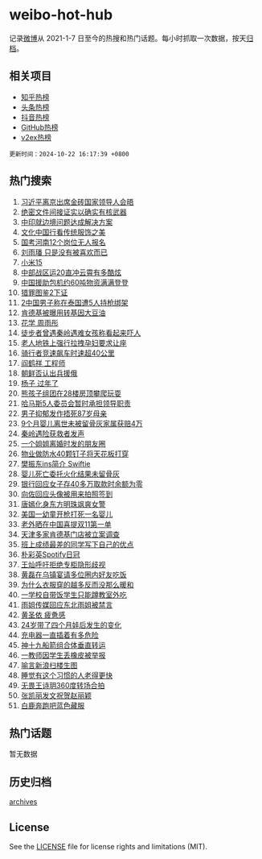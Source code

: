 # weibo-hot-hub

记录[微博](https://www.weibo.com)从 2021-1-7 日至今的热搜和热门话题。每小时抓取一次数据，按天[归档](archives)。

## 相关项目

- [知乎热榜](https://github.com/lonnyzhang423/zhihu-hot-hub)
- [头条热榜](https://github.com/lonnyzhang423/toutiao-hot-hub)
- [抖音热榜](https://github.com/lonnyzhang423/douyin-hot-hub)
- [GitHub热榜](https://github.com/lonnyzhang423/github-hot-hub)
- [v2ex热榜](https://github.com/lonnyzhang423/v2ex-hot-hub)


`更新时间：2024-10-22 16:17:39 +0800`

## 热门搜索

1. [习近平离京出席金砖国家领导人会晤](https://m.weibo.cn/search?containerid=100103type%3D1%26t%3D10%26q%3D%23%E4%B9%A0%E8%BF%91%E5%B9%B3%E7%A6%BB%E4%BA%AC%E5%87%BA%E5%B8%AD%E9%87%91%E7%A0%96%E5%9B%BD%E5%AE%B6%E9%A2%86%E5%AF%BC%E4%BA%BA%E4%BC%9A%E6%99%A4%23&stream_entry_id=51&isnewpage=1&extparam=seat%3D1%26pos%3D0%26cate%3D10103%26q%3D%2523%25E4%25B9%25A0%25E8%25BF%2591%25E5%25B9%25B3%25E7%25A6%25BB%25E4%25BA%25AC%25E5%2587%25BA%25E5%25B8%25AD%25E9%2587%2591%25E7%25A0%2596%25E5%259B%25BD%25E5%25AE%25B6%25E9%25A2%2586%25E5%25AF%25BC%25E4%25BA%25BA%25E4%25BC%259A%25E6%2599%25A4%2523%26dgr%3D0%26filter_type%3Drealtimehot%26stream_entry_id%3D51%26c_type%3D51%26display_time%3D1729585058%26pre_seqid%3D17295850582490267813246)
1. [绝密文件间接证实以确实有核武器](https://m.weibo.cn/search?containerid=100103type%3D1%26t%3D10%26q%3D%23%E7%BB%9D%E5%AF%86%E6%96%87%E4%BB%B6%E9%97%B4%E6%8E%A5%E8%AF%81%E5%AE%9E%E4%BB%A5%E7%A1%AE%E5%AE%9E%E6%9C%89%E6%A0%B8%E6%AD%A6%E5%99%A8%23&stream_entry_id=31&isnewpage=1&extparam=seat%3D1%26realpos%3D1%26q%3D%2523%25E7%25BB%259D%25E5%25AF%2586%25E6%2596%2587%25E4%25BB%25B6%25E9%2597%25B4%25E6%258E%25A5%25E8%25AF%2581%25E5%25AE%259E%25E4%25BB%25A5%25E7%25A1%25AE%25E5%25AE%259E%25E6%259C%2589%25E6%25A0%25B8%25E6%25AD%25A6%25E5%2599%25A8%2523%26dgr%3D0%26filter_type%3Drealtimehot%26c_type%3D31%26pos%3D0%26cate%3D5001%26band_rank%3D1%26flag%3D1%26stream_entry_id%3D31%26lcate%3D5001%26display_time%3D1729585058%26pre_seqid%3D17295850582490267813246)
1. [中印就边境问题达成解决方案](https://m.weibo.cn/search?containerid=100103type%3D1%26t%3D10%26q%3D%23%E4%B8%AD%E5%8D%B0%E5%B0%B1%E8%BE%B9%E5%A2%83%E9%97%AE%E9%A2%98%E8%BE%BE%E6%88%90%E8%A7%A3%E5%86%B3%E6%96%B9%E6%A1%88%23&stream_entry_id=31&isnewpage=1&extparam=seat%3D1%26realpos%3D2%26q%3D%2523%25E4%25B8%25AD%25E5%258D%25B0%25E5%25B0%25B1%25E8%25BE%25B9%25E5%25A2%2583%25E9%2597%25AE%25E9%25A2%2598%25E8%25BE%25BE%25E6%2588%2590%25E8%25A7%25A3%25E5%2586%25B3%25E6%2596%25B9%25E6%25A1%2588%2523%26dgr%3D0%26filter_type%3Drealtimehot%26c_type%3D31%26pos%3D1%26cate%3D5001%26band_rank%3D2%26flag%3D1%26stream_entry_id%3D31%26lcate%3D5001%26display_time%3D1729585058%26pre_seqid%3D17295850582490267813246)
1. [文化中国行看传统服饰之美](https://m.weibo.cn/search?containerid=100103type%3D1%26t%3D10%26q%3D%23%E6%96%87%E5%8C%96%E4%B8%AD%E5%9B%BD%E8%A1%8C%E7%9C%8B%E4%BC%A0%E7%BB%9F%E6%9C%8D%E9%A5%B0%E4%B9%8B%E7%BE%8E%23&stream_entry_id=31&isnewpage=1&extparam=seat%3D1%26realpos%3D3%26q%3D%2523%25E6%2596%2587%25E5%258C%2596%25E4%25B8%25AD%25E5%259B%25BD%25E8%25A1%258C%25E7%259C%258B%25E4%25BC%25A0%25E7%25BB%259F%25E6%259C%258D%25E9%25A5%25B0%25E4%25B9%258B%25E7%25BE%258E%2523%26dgr%3D0%26filter_type%3Drealtimehot%26c_type%3D31%26pos%3D2%26cate%3D5001%26band_rank%3D3%26flag%3D0%26stream_entry_id%3D31%26lcate%3D5001%26display_time%3D1729585058%26pre_seqid%3D17295850582490267813246)
1. [国考河南12个岗位无人报名](https://m.weibo.cn/search?containerid=100103type%3D1%26t%3D10%26q%3D%23%E5%9B%BD%E8%80%83%E6%B2%B3%E5%8D%9712%E4%B8%AA%E5%B2%97%E4%BD%8D%E6%97%A0%E4%BA%BA%E6%8A%A5%E5%90%8D%23&stream_entry_id=31&isnewpage=1&extparam=seat%3D1%26realpos%3D4%26q%3D%2523%25E5%259B%25BD%25E8%2580%2583%25E6%25B2%25B3%25E5%258D%259712%25E4%25B8%25AA%25E5%25B2%2597%25E4%25BD%258D%25E6%2597%25A0%25E4%25BA%25BA%25E6%258A%25A5%25E5%2590%258D%2523%26dgr%3D0%26filter_type%3Drealtimehot%26c_type%3D31%26pos%3D3%26cate%3D5001%26band_rank%3D4%26flag%3D0%26stream_entry_id%3D31%26lcate%3D5001%26display_time%3D1729585058%26pre_seqid%3D17295850582490267813246)
1. [刘雨璠 只是没有被喜欢而已](https://m.weibo.cn/search?containerid=100103type%3D1%26t%3D10%26q%3D%E5%88%98%E9%9B%A8%E7%92%A0+%E5%8F%AA%E6%98%AF%E6%B2%A1%E6%9C%89%E8%A2%AB%E5%96%9C%E6%AC%A2%E8%80%8C%E5%B7%B2&stream_entry_id=31&isnewpage=1&extparam=seat%3D1%26realpos%3D5%26q%3D%25E5%2588%2598%25E9%259B%25A8%25E7%2592%25A0%2520%25E5%258F%25AA%25E6%2598%25AF%25E6%25B2%25A1%25E6%259C%2589%25E8%25A2%25AB%25E5%2596%259C%25E6%25AC%25A2%25E8%2580%258C%25E5%25B7%25B2%26dgr%3D0%26filter_type%3Drealtimehot%26c_type%3D31%26pos%3D4%26cate%3D5001%26band_rank%3D5%26flag%3D1%26stream_entry_id%3D31%26lcate%3D5001%26display_time%3D1729585058%26pre_seqid%3D17295850582490267813246)
1. [小米15](https://m.weibo.cn/search?containerid=100103type%3D1%26t%3D10%26q%3D%E5%B0%8F%E7%B1%B315&stream_entry_id=31&isnewpage=1&extparam=seat%3D1%26realpos%3D6%26q%3D%25E5%25B0%258F%25E7%25B1%25B315%26dgr%3D0%26filter_type%3Drealtimehot%26c_type%3D31%26pos%3D5%26cate%3D5001%26band_rank%3D6%26flag%3D0%26stream_entry_id%3D31%26lcate%3D5001%26display_time%3D1729585058%26pre_seqid%3D17295850582490267813246)
1. [中部战区运20直冲云霄有多酷炫](https://m.weibo.cn/search?containerid=100103type%3D1%26t%3D10%26q%3D%23%E4%B8%AD%E9%83%A8%E6%88%98%E5%8C%BA%E8%BF%9020%E7%9B%B4%E5%86%B2%E4%BA%91%E9%9C%84%E6%9C%89%E5%A4%9A%E9%85%B7%E7%82%AB%23&stream_entry_id=31&isnewpage=1&extparam=seat%3D1%26realpos%3D7%26q%3D%2523%25E4%25B8%25AD%25E9%2583%25A8%25E6%2588%2598%25E5%258C%25BA%25E8%25BF%259020%25E7%259B%25B4%25E5%2586%25B2%25E4%25BA%2591%25E9%259C%2584%25E6%259C%2589%25E5%25A4%259A%25E9%2585%25B7%25E7%2582%25AB%2523%26dgr%3D0%26filter_type%3Drealtimehot%26c_type%3D31%26pos%3D6%26cate%3D5001%26band_rank%3D7%26flag%3D1%26stream_entry_id%3D31%26lcate%3D5001%26display_time%3D1729585058%26pre_seqid%3D17295850582490267813246)
1. [中国援助包机约60吨物资满满登登](https://m.weibo.cn/search?containerid=100103type%3D1%26t%3D10%26q%3D%23%E4%B8%AD%E5%9B%BD%E6%8F%B4%E5%8A%A9%E5%8C%85%E6%9C%BA%E7%BA%A660%E5%90%A8%E7%89%A9%E8%B5%84%E6%BB%A1%E6%BB%A1%E7%99%BB%E7%99%BB%23&stream_entry_id=31&isnewpage=1&extparam=seat%3D1%26realpos%3D8%26q%3D%2523%25E4%25B8%25AD%25E5%259B%25BD%25E6%258F%25B4%25E5%258A%25A9%25E5%258C%2585%25E6%259C%25BA%25E7%25BA%25A660%25E5%2590%25A8%25E7%2589%25A9%25E8%25B5%2584%25E6%25BB%25A1%25E6%25BB%25A1%25E7%2599%25BB%25E7%2599%25BB%2523%26dgr%3D0%26filter_type%3Drealtimehot%26c_type%3D31%26pos%3D7%26cate%3D5001%26band_rank%3D8%26flag%3D0%26stream_entry_id%3D31%26lcate%3D5001%26display_time%3D1729585058%26pre_seqid%3D17295850582490267813246)
1. [猎罪图鉴2下证](https://m.weibo.cn/search?containerid=100103type%3D1%26t%3D10%26q%3D%23%E7%8C%8E%E7%BD%AA%E5%9B%BE%E9%89%B42%E4%B8%8B%E8%AF%81%23&stream_entry_id=31&isnewpage=1&extparam=seat%3D1%26realpos%3D9%26q%3D%2523%25E7%258C%258E%25E7%25BD%25AA%25E5%259B%25BE%25E9%2589%25B42%25E4%25B8%258B%25E8%25AF%2581%2523%26dgr%3D0%26filter_type%3Drealtimehot%26c_type%3D31%26pos%3D8%26cate%3D5001%26band_rank%3D9%26flag%3D0%26stream_entry_id%3D31%26lcate%3D5001%26display_time%3D1729585058%26pre_seqid%3D17295850582490267813246)
1. [2中国男子称在泰国遭5人持枪绑架](https://m.weibo.cn/search?containerid=100103type%3D1%26t%3D10%26q%3D%232%E4%B8%AD%E5%9B%BD%E7%94%B7%E5%AD%90%E7%A7%B0%E5%9C%A8%E6%B3%B0%E5%9B%BD%E9%81%AD5%E4%BA%BA%E6%8C%81%E6%9E%AA%E7%BB%91%E6%9E%B6%23&stream_entry_id=31&isnewpage=1&extparam=seat%3D1%26realpos%3D10%26q%3D%25232%25E4%25B8%25AD%25E5%259B%25BD%25E7%2594%25B7%25E5%25AD%2590%25E7%25A7%25B0%25E5%259C%25A8%25E6%25B3%25B0%25E5%259B%25BD%25E9%2581%25AD5%25E4%25BA%25BA%25E6%258C%2581%25E6%259E%25AA%25E7%25BB%2591%25E6%259E%25B6%2523%26dgr%3D0%26filter_type%3Drealtimehot%26c_type%3D31%26pos%3D9%26cate%3D5001%26band_rank%3D10%26flag%3D1%26stream_entry_id%3D31%26lcate%3D5001%26display_time%3D1729585058%26pre_seqid%3D17295850582490267813246)
1. [肯德基被曝用转基因大豆油](https://m.weibo.cn/search?containerid=100103type%3D1%26t%3D10%26q%3D%23%E8%82%AF%E5%BE%B7%E5%9F%BA%E8%A2%AB%E6%9B%9D%E7%94%A8%E8%BD%AC%E5%9F%BA%E5%9B%A0%E5%A4%A7%E8%B1%86%E6%B2%B9%23&stream_entry_id=31&isnewpage=1&extparam=seat%3D1%26realpos%3D11%26q%3D%2523%25E8%2582%25AF%25E5%25BE%25B7%25E5%259F%25BA%25E8%25A2%25AB%25E6%259B%259D%25E7%2594%25A8%25E8%25BD%25AC%25E5%259F%25BA%25E5%259B%25A0%25E5%25A4%25A7%25E8%25B1%2586%25E6%25B2%25B9%2523%26dgr%3D0%26filter_type%3Drealtimehot%26c_type%3D31%26pos%3D10%26cate%3D5001%26band_rank%3D11%26flag%3D2%26stream_entry_id%3D31%26lcate%3D5001%26display_time%3D1729585058%26pre_seqid%3D17295850582490267813246)
1. [花学 周雨彤](https://m.weibo.cn/search?containerid=100103type%3D1%26t%3D10%26q%3D%E8%8A%B1%E5%AD%A6+%E5%91%A8%E9%9B%A8%E5%BD%A4&stream_entry_id=31&isnewpage=1&extparam=seat%3D1%26realpos%3D12%26q%3D%25E8%258A%25B1%25E5%25AD%25A6%2520%25E5%2591%25A8%25E9%259B%25A8%25E5%25BD%25A4%26dgr%3D0%26filter_type%3Drealtimehot%26c_type%3D31%26pos%3D11%26cate%3D5001%26band_rank%3D12%26flag%3D2%26stream_entry_id%3D31%26lcate%3D5001%26display_time%3D1729585058%26pre_seqid%3D17295850582490267813246)
1. [徒步者曾遇秦岭遇难女孩称看起来吓人](https://m.weibo.cn/search?containerid=100103type%3D1%26t%3D10%26q%3D%23%E5%BE%92%E6%AD%A5%E8%80%85%E6%9B%BE%E9%81%87%E7%A7%A6%E5%B2%AD%E9%81%87%E9%9A%BE%E5%A5%B3%E5%AD%A9%E7%A7%B0%E7%9C%8B%E8%B5%B7%E6%9D%A5%E5%90%93%E4%BA%BA%23&stream_entry_id=31&isnewpage=1&extparam=seat%3D1%26realpos%3D13%26q%3D%2523%25E5%25BE%2592%25E6%25AD%25A5%25E8%2580%2585%25E6%259B%25BE%25E9%2581%2587%25E7%25A7%25A6%25E5%25B2%25AD%25E9%2581%2587%25E9%259A%25BE%25E5%25A5%25B3%25E5%25AD%25A9%25E7%25A7%25B0%25E7%259C%258B%25E8%25B5%25B7%25E6%259D%25A5%25E5%2590%2593%25E4%25BA%25BA%2523%26dgr%3D0%26filter_type%3Drealtimehot%26c_type%3D31%26pos%3D12%26cate%3D5001%26band_rank%3D13%26flag%3D1%26stream_entry_id%3D31%26lcate%3D5001%26display_time%3D1729585058%26pre_seqid%3D17295850582490267813246)
1. [老人地铁上强行拉拽孕妇要求让座](https://m.weibo.cn/search?containerid=100103type%3D1%26t%3D10%26q%3D%23%E8%80%81%E4%BA%BA%E5%9C%B0%E9%93%81%E4%B8%8A%E5%BC%BA%E8%A1%8C%E6%8B%89%E6%8B%BD%E5%AD%95%E5%A6%87%E8%A6%81%E6%B1%82%E8%AE%A9%E5%BA%A7%23&stream_entry_id=31&isnewpage=1&extparam=seat%3D1%26realpos%3D14%26q%3D%2523%25E8%2580%2581%25E4%25BA%25BA%25E5%259C%25B0%25E9%2593%2581%25E4%25B8%258A%25E5%25BC%25BA%25E8%25A1%258C%25E6%258B%2589%25E6%258B%25BD%25E5%25AD%2595%25E5%25A6%2587%25E8%25A6%2581%25E6%25B1%2582%25E8%25AE%25A9%25E5%25BA%25A7%2523%26dgr%3D0%26filter_type%3Drealtimehot%26c_type%3D31%26pos%3D13%26cate%3D5001%26band_rank%3D14%26flag%3D1%26stream_entry_id%3D31%26lcate%3D5001%26display_time%3D1729585058%26pre_seqid%3D17295850582490267813246)
1. [骑行者竞速飙车时速超40公里](https://m.weibo.cn/search?containerid=100103type%3D1%26t%3D10%26q%3D%23%E9%AA%91%E8%A1%8C%E8%80%85%E7%AB%9E%E9%80%9F%E9%A3%99%E8%BD%A6%E6%97%B6%E9%80%9F%E8%B6%8540%E5%85%AC%E9%87%8C%23&stream_entry_id=31&isnewpage=1&extparam=seat%3D1%26realpos%3D15%26q%3D%2523%25E9%25AA%2591%25E8%25A1%258C%25E8%2580%2585%25E7%25AB%259E%25E9%2580%259F%25E9%25A3%2599%25E8%25BD%25A6%25E6%2597%25B6%25E9%2580%259F%25E8%25B6%258540%25E5%2585%25AC%25E9%2587%258C%2523%26dgr%3D0%26filter_type%3Drealtimehot%26c_type%3D31%26pos%3D14%26cate%3D5001%26band_rank%3D15%26flag%3D1%26stream_entry_id%3D31%26lcate%3D5001%26display_time%3D1729585058%26pre_seqid%3D17295850582490267813246)
1. [阎鹤祥 工程师](https://m.weibo.cn/search?containerid=100103type%3D1%26t%3D10%26q%3D%E9%98%8E%E9%B9%A4%E7%A5%A5+%E5%B7%A5%E7%A8%8B%E5%B8%88&stream_entry_id=31&isnewpage=1&extparam=seat%3D1%26realpos%3D16%26q%3D%25E9%2598%258E%25E9%25B9%25A4%25E7%25A5%25A5%2520%25E5%25B7%25A5%25E7%25A8%258B%25E5%25B8%2588%26dgr%3D0%26filter_type%3Drealtimehot%26c_type%3D31%26pos%3D15%26cate%3D5001%26band_rank%3D16%26flag%3D1%26stream_entry_id%3D31%26lcate%3D5001%26display_time%3D1729585058%26pre_seqid%3D17295850582490267813246)
1. [朝鲜否认出兵援俄](https://m.weibo.cn/search?containerid=100103type%3D1%26t%3D10%26q%3D%23%E6%9C%9D%E9%B2%9C%E5%90%A6%E8%AE%A4%E5%87%BA%E5%85%B5%E6%8F%B4%E4%BF%84%23&stream_entry_id=31&isnewpage=1&extparam=seat%3D1%26realpos%3D17%26q%3D%2523%25E6%259C%259D%25E9%25B2%259C%25E5%2590%25A6%25E8%25AE%25A4%25E5%2587%25BA%25E5%2585%25B5%25E6%258F%25B4%25E4%25BF%2584%2523%26dgr%3D0%26filter_type%3Drealtimehot%26c_type%3D31%26pos%3D16%26cate%3D5001%26band_rank%3D17%26flag%3D1%26stream_entry_id%3D31%26lcate%3D5001%26display_time%3D1729585058%26pre_seqid%3D17295850582490267813246)
1. [杨子 过年了](https://m.weibo.cn/search?containerid=100103type%3D1%26t%3D10%26q%3D%E6%9D%A8%E5%AD%90+%E8%BF%87%E5%B9%B4%E4%BA%86&stream_entry_id=31&isnewpage=1&extparam=seat%3D1%26realpos%3D18%26q%3D%25E6%259D%25A8%25E5%25AD%2590%2520%25E8%25BF%2587%25E5%25B9%25B4%25E4%25BA%2586%26dgr%3D0%26filter_type%3Drealtimehot%26c_type%3D31%26pos%3D17%26cate%3D5001%26band_rank%3D18%26flag%3D1%26stream_entry_id%3D31%26lcate%3D5001%26display_time%3D1729585058%26pre_seqid%3D17295850582490267813246)
1. [熊孩子组团在28楼房顶攀爬玩耍](https://m.weibo.cn/search?containerid=100103type%3D1%26t%3D10%26q%3D%23%E7%86%8A%E5%AD%A9%E5%AD%90%E7%BB%84%E5%9B%A2%E5%9C%A828%E6%A5%BC%E6%88%BF%E9%A1%B6%E6%94%80%E7%88%AC%E7%8E%A9%E8%80%8D%23&stream_entry_id=31&isnewpage=1&extparam=seat%3D1%26realpos%3D19%26q%3D%2523%25E7%2586%258A%25E5%25AD%25A9%25E5%25AD%2590%25E7%25BB%2584%25E5%259B%25A2%25E5%259C%25A828%25E6%25A5%25BC%25E6%2588%25BF%25E9%25A1%25B6%25E6%2594%2580%25E7%2588%25AC%25E7%258E%25A9%25E8%2580%258D%2523%26dgr%3D0%26filter_type%3Drealtimehot%26c_type%3D31%26pos%3D18%26cate%3D5001%26band_rank%3D19%26flag%3D1%26stream_entry_id%3D31%26lcate%3D5001%26display_time%3D1729585058%26pre_seqid%3D17295850582490267813246)
1. [哈马斯5人委员会暂时承担领导职责](https://m.weibo.cn/search?containerid=100103type%3D1%26t%3D10%26q%3D%23%E5%93%88%E9%A9%AC%E6%96%AF5%E4%BA%BA%E5%A7%94%E5%91%98%E4%BC%9A%E6%9A%82%E6%97%B6%E6%89%BF%E6%8B%85%E9%A2%86%E5%AF%BC%E8%81%8C%E8%B4%A3%23&stream_entry_id=31&isnewpage=1&extparam=seat%3D1%26realpos%3D20%26q%3D%2523%25E5%2593%2588%25E9%25A9%25AC%25E6%2596%25AF5%25E4%25BA%25BA%25E5%25A7%2594%25E5%2591%2598%25E4%25BC%259A%25E6%259A%2582%25E6%2597%25B6%25E6%2589%25BF%25E6%258B%2585%25E9%25A2%2586%25E5%25AF%25BC%25E8%2581%258C%25E8%25B4%25A3%2523%26dgr%3D0%26filter_type%3Drealtimehot%26c_type%3D31%26pos%3D19%26cate%3D5001%26band_rank%3D20%26flag%3D1%26stream_entry_id%3D31%26lcate%3D5001%26display_time%3D1729585058%26pre_seqid%3D17295850582490267813246)
1. [男子抑郁发作捂死87岁母亲](https://m.weibo.cn/search?containerid=100103type%3D1%26t%3D10%26q%3D%23%E7%94%B7%E5%AD%90%E6%8A%91%E9%83%81%E5%8F%91%E4%BD%9C%E6%8D%82%E6%AD%BB87%E5%B2%81%E6%AF%8D%E4%BA%B2%23&stream_entry_id=31&isnewpage=1&extparam=seat%3D1%26realpos%3D21%26q%3D%2523%25E7%2594%25B7%25E5%25AD%2590%25E6%258A%2591%25E9%2583%2581%25E5%258F%2591%25E4%25BD%259C%25E6%258D%2582%25E6%25AD%25BB87%25E5%25B2%2581%25E6%25AF%258D%25E4%25BA%25B2%2523%26dgr%3D0%26filter_type%3Drealtimehot%26c_type%3D31%26pos%3D20%26cate%3D5001%26band_rank%3D21%26flag%3D2%26stream_entry_id%3D31%26lcate%3D5001%26display_time%3D1729585058%26pre_seqid%3D17295850582490267813246)
1. [9个月婴儿离世未被留骨灰家属获赔4万](https://m.weibo.cn/search?containerid=100103type%3D1%26t%3D10%26q%3D%239%E4%B8%AA%E6%9C%88%E5%A9%B4%E5%84%BF%E7%A6%BB%E4%B8%96%E6%9C%AA%E8%A2%AB%E7%95%99%E9%AA%A8%E7%81%B0%E5%AE%B6%E5%B1%9E%E8%8E%B7%E8%B5%944%E4%B8%87%23&stream_entry_id=31&isnewpage=1&extparam=seat%3D1%26realpos%3D22%26q%3D%25239%25E4%25B8%25AA%25E6%259C%2588%25E5%25A9%25B4%25E5%2584%25BF%25E7%25A6%25BB%25E4%25B8%2596%25E6%259C%25AA%25E8%25A2%25AB%25E7%2595%2599%25E9%25AA%25A8%25E7%2581%25B0%25E5%25AE%25B6%25E5%25B1%259E%25E8%258E%25B7%25E8%25B5%25944%25E4%25B8%2587%2523%26dgr%3D0%26filter_type%3Drealtimehot%26c_type%3D31%26pos%3D21%26cate%3D5001%26band_rank%3D22%26flag%3D0%26stream_entry_id%3D31%26lcate%3D5001%26display_time%3D1729585058%26pre_seqid%3D17295850582490267813246)
1. [秦岭遇险获救者发声](https://m.weibo.cn/search?containerid=100103type%3D1%26t%3D10%26q%3D%23%E7%A7%A6%E5%B2%AD%E9%81%87%E9%99%A9%E8%8E%B7%E6%95%91%E8%80%85%E5%8F%91%E5%A3%B0%23&stream_entry_id=31&isnewpage=1&extparam=seat%3D1%26realpos%3D23%26q%3D%2523%25E7%25A7%25A6%25E5%25B2%25AD%25E9%2581%2587%25E9%2599%25A9%25E8%258E%25B7%25E6%2595%2591%25E8%2580%2585%25E5%258F%2591%25E5%25A3%25B0%2523%26dgr%3D0%26filter_type%3Drealtimehot%26c_type%3D31%26pos%3D22%26cate%3D5001%26band_rank%3D23%26flag%3D1%26stream_entry_id%3D31%26lcate%3D5001%26display_time%3D1729585058%26pre_seqid%3D17295850582490267813246)
1. [一个姐姐离婚时发的朋友圈](https://m.weibo.cn/search?containerid=100103type%3D1%26t%3D10%26q%3D%E4%B8%80%E4%B8%AA%E5%A7%90%E5%A7%90%E7%A6%BB%E5%A9%9A%E6%97%B6%E5%8F%91%E7%9A%84%E6%9C%8B%E5%8F%8B%E5%9C%88&stream_entry_id=31&isnewpage=1&extparam=seat%3D1%26realpos%3D24%26q%3D%25E4%25B8%2580%25E4%25B8%25AA%25E5%25A7%2590%25E5%25A7%2590%25E7%25A6%25BB%25E5%25A9%259A%25E6%2597%25B6%25E5%258F%2591%25E7%259A%2584%25E6%259C%258B%25E5%258F%258B%25E5%259C%2588%26dgr%3D0%26filter_type%3Drealtimehot%26c_type%3D31%26pos%3D23%26cate%3D5001%26band_rank%3D24%26flag%3D1%26stream_entry_id%3D31%26lcate%3D5001%26display_time%3D1729585058%26pre_seqid%3D17295850582490267813246)
1. [物业做防水40颗钉子将天花板打穿](https://m.weibo.cn/search?containerid=100103type%3D1%26t%3D10%26q%3D%23%E7%89%A9%E4%B8%9A%E5%81%9A%E9%98%B2%E6%B0%B440%E9%A2%97%E9%92%89%E5%AD%90%E5%B0%86%E5%A4%A9%E8%8A%B1%E6%9D%BF%E6%89%93%E7%A9%BF%23&stream_entry_id=31&isnewpage=1&extparam=seat%3D1%26realpos%3D25%26q%3D%2523%25E7%2589%25A9%25E4%25B8%259A%25E5%2581%259A%25E9%2598%25B2%25E6%25B0%25B440%25E9%25A2%2597%25E9%2592%2589%25E5%25AD%2590%25E5%25B0%2586%25E5%25A4%25A9%25E8%258A%25B1%25E6%259D%25BF%25E6%2589%2593%25E7%25A9%25BF%2523%26dgr%3D0%26filter_type%3Drealtimehot%26c_type%3D31%26pos%3D24%26cate%3D5001%26band_rank%3D25%26flag%3D0%26stream_entry_id%3D31%26lcate%3D5001%26display_time%3D1729585058%26pre_seqid%3D17295850582490267813246)
1. [樊振东ins简介 Swiftie](https://m.weibo.cn/search?containerid=100103type%3D1%26t%3D10%26q%3D%E6%A8%8A%E6%8C%AF%E4%B8%9Cins%E7%AE%80%E4%BB%8B+Swiftie&stream_entry_id=31&isnewpage=1&extparam=seat%3D1%26realpos%3D26%26q%3D%25E6%25A8%258A%25E6%258C%25AF%25E4%25B8%259Cins%25E7%25AE%2580%25E4%25BB%258B%2520Swiftie%26dgr%3D0%26filter_type%3Drealtimehot%26c_type%3D31%26pos%3D25%26cate%3D5001%26band_rank%3D26%26flag%3D0%26stream_entry_id%3D31%26lcate%3D5001%26display_time%3D1729585058%26pre_seqid%3D17295850582490267813246)
1. [婴儿死亡委托火化结果未留骨灰](https://m.weibo.cn/search?containerid=100103type%3D1%26t%3D10%26q%3D%23%E5%A9%B4%E5%84%BF%E6%AD%BB%E4%BA%A1%E5%A7%94%E6%89%98%E7%81%AB%E5%8C%96%E7%BB%93%E6%9E%9C%E6%9C%AA%E7%95%99%E9%AA%A8%E7%81%B0%23&stream_entry_id=31&isnewpage=1&extparam=seat%3D1%26realpos%3D27%26q%3D%2523%25E5%25A9%25B4%25E5%2584%25BF%25E6%25AD%25BB%25E4%25BA%25A1%25E5%25A7%2594%25E6%2589%2598%25E7%2581%25AB%25E5%258C%2596%25E7%25BB%2593%25E6%259E%259C%25E6%259C%25AA%25E7%2595%2599%25E9%25AA%25A8%25E7%2581%25B0%2523%26dgr%3D0%26filter_type%3Drealtimehot%26c_type%3D31%26pos%3D26%26cate%3D5001%26band_rank%3D27%26flag%3D0%26stream_entry_id%3D31%26lcate%3D5001%26display_time%3D1729585058%26pre_seqid%3D17295850582490267813246)
1. [银行回应女子存40多万取款时余额为零](https://m.weibo.cn/search?containerid=100103type%3D1%26t%3D10%26q%3D%23%E9%93%B6%E8%A1%8C%E5%9B%9E%E5%BA%94%E5%A5%B3%E5%AD%90%E5%AD%9840%E5%A4%9A%E4%B8%87%E5%8F%96%E6%AC%BE%E6%97%B6%E4%BD%99%E9%A2%9D%E4%B8%BA%E9%9B%B6%23&stream_entry_id=31&isnewpage=1&extparam=seat%3D1%26realpos%3D28%26q%3D%2523%25E9%2593%25B6%25E8%25A1%258C%25E5%259B%259E%25E5%25BA%2594%25E5%25A5%25B3%25E5%25AD%2590%25E5%25AD%259840%25E5%25A4%259A%25E4%25B8%2587%25E5%258F%2596%25E6%25AC%25BE%25E6%2597%25B6%25E4%25BD%2599%25E9%25A2%259D%25E4%25B8%25BA%25E9%259B%25B6%2523%26dgr%3D0%26filter_type%3Drealtimehot%26c_type%3D31%26pos%3D27%26cate%3D5001%26band_rank%3D28%26flag%3D1%26stream_entry_id%3D31%26lcate%3D5001%26display_time%3D1729585058%26pre_seqid%3D17295850582490267813246)
1. [向佐回应头像被用来拍照签到](https://m.weibo.cn/search?containerid=100103type%3D1%26t%3D10%26q%3D%23%E5%90%91%E4%BD%90%E5%9B%9E%E5%BA%94%E5%A4%B4%E5%83%8F%E8%A2%AB%E7%94%A8%E6%9D%A5%E6%8B%8D%E7%85%A7%E7%AD%BE%E5%88%B0%23&stream_entry_id=31&isnewpage=1&extparam=seat%3D1%26realpos%3D29%26q%3D%2523%25E5%2590%2591%25E4%25BD%2590%25E5%259B%259E%25E5%25BA%2594%25E5%25A4%25B4%25E5%2583%258F%25E8%25A2%25AB%25E7%2594%25A8%25E6%259D%25A5%25E6%258B%258D%25E7%2585%25A7%25E7%25AD%25BE%25E5%2588%25B0%2523%26dgr%3D0%26filter_type%3Drealtimehot%26c_type%3D31%26pos%3D28%26cate%3D5001%26band_rank%3D29%26flag%3D1%26stream_entry_id%3D31%26lcate%3D5001%26display_time%3D1729585058%26pre_seqid%3D17295850582490267813246)
1. [唐嫣化身东方明珠飒爽女警](https://m.weibo.cn/search?containerid=100103type%3D1%26t%3D10%26q%3D%23%E5%94%90%E5%AB%A3%E5%8C%96%E8%BA%AB%E4%B8%9C%E6%96%B9%E6%98%8E%E7%8F%A0%E9%A3%92%E7%88%BD%E5%A5%B3%E8%AD%A6%23&stream_entry_id=31&isnewpage=1&extparam=seat%3D1%26realpos%3D30%26q%3D%2523%25E5%2594%2590%25E5%25AB%25A3%25E5%258C%2596%25E8%25BA%25AB%25E4%25B8%259C%25E6%2596%25B9%25E6%2598%258E%25E7%258F%25A0%25E9%25A3%2592%25E7%2588%25BD%25E5%25A5%25B3%25E8%25AD%25A6%2523%26dgr%3D0%26filter_type%3Drealtimehot%26c_type%3D31%26pos%3D29%26cate%3D5001%26band_rank%3D30%26flag%3D1%26stream_entry_id%3D31%26lcate%3D5001%26display_time%3D1729585058%26pre_seqid%3D17295850582490267813246)
1. [美国一幼童开枪打死一名婴儿](https://m.weibo.cn/search?containerid=100103type%3D1%26t%3D10%26q%3D%23%E7%BE%8E%E5%9B%BD%E4%B8%80%E5%B9%BC%E7%AB%A5%E5%BC%80%E6%9E%AA%E6%89%93%E6%AD%BB%E4%B8%80%E5%90%8D%E5%A9%B4%E5%84%BF%23&stream_entry_id=31&isnewpage=1&extparam=seat%3D1%26realpos%3D31%26q%3D%2523%25E7%25BE%258E%25E5%259B%25BD%25E4%25B8%2580%25E5%25B9%25BC%25E7%25AB%25A5%25E5%25BC%2580%25E6%259E%25AA%25E6%2589%2593%25E6%25AD%25BB%25E4%25B8%2580%25E5%2590%258D%25E5%25A9%25B4%25E5%2584%25BF%2523%26dgr%3D0%26filter_type%3Drealtimehot%26c_type%3D31%26pos%3D30%26cate%3D5001%26band_rank%3D31%26flag%3D1%26stream_entry_id%3D31%26lcate%3D5001%26display_time%3D1729585058%26pre_seqid%3D17295850582490267813246)
1. [老外晒在中国喜提双11第一单](https://m.weibo.cn/search?containerid=100103type%3D1%26t%3D10%26q%3D%23%E8%80%81%E5%A4%96%E6%99%92%E5%9C%A8%E4%B8%AD%E5%9B%BD%E5%96%9C%E6%8F%90%E5%8F%8C11%E7%AC%AC%E4%B8%80%E5%8D%95%23&stream_entry_id=31&isnewpage=1&extparam=seat%3D1%26realpos%3D32%26q%3D%2523%25E8%2580%2581%25E5%25A4%2596%25E6%2599%2592%25E5%259C%25A8%25E4%25B8%25AD%25E5%259B%25BD%25E5%2596%259C%25E6%258F%2590%25E5%258F%258C11%25E7%25AC%25AC%25E4%25B8%2580%25E5%258D%2595%2523%26dgr%3D0%26filter_type%3Drealtimehot%26adid%3D259968%26c_type%3D31%26pos%3D31%26cate%3D5001%26band_rank%3D32%26flag%3D0%26stream_entry_id%3D31%26lcate%3D5001%26display_time%3D1729585058%26pre_seqid%3D17295850582490267813246)
1. [天津多家肯德基门店被立案调查](https://m.weibo.cn/search?containerid=100103type%3D1%26t%3D10%26q%3D%23%E5%A4%A9%E6%B4%A5%E5%A4%9A%E5%AE%B6%E8%82%AF%E5%BE%B7%E5%9F%BA%E9%97%A8%E5%BA%97%E8%A2%AB%E7%AB%8B%E6%A1%88%E8%B0%83%E6%9F%A5%23&stream_entry_id=31&isnewpage=1&extparam=seat%3D1%26realpos%3D33%26q%3D%2523%25E5%25A4%25A9%25E6%25B4%25A5%25E5%25A4%259A%25E5%25AE%25B6%25E8%2582%25AF%25E5%25BE%25B7%25E5%259F%25BA%25E9%2597%25A8%25E5%25BA%2597%25E8%25A2%25AB%25E7%25AB%258B%25E6%25A1%2588%25E8%25B0%2583%25E6%259F%25A5%2523%26dgr%3D0%26filter_type%3Drealtimehot%26c_type%3D31%26pos%3D32%26cate%3D5001%26band_rank%3D33%26flag%3D0%26stream_entry_id%3D31%26lcate%3D5001%26display_time%3D1729585058%26pre_seqid%3D17295850582490267813246)
1. [班上成绩最差的同学写下自己的优点](https://m.weibo.cn/search?containerid=100103type%3D1%26t%3D10%26q%3D%E7%8F%AD%E4%B8%8A%E6%88%90%E7%BB%A9%E6%9C%80%E5%B7%AE%E7%9A%84%E5%90%8C%E5%AD%A6%E5%86%99%E4%B8%8B%E8%87%AA%E5%B7%B1%E7%9A%84%E4%BC%98%E7%82%B9&stream_entry_id=31&isnewpage=1&extparam=seat%3D1%26realpos%3D34%26q%3D%25E7%258F%25AD%25E4%25B8%258A%25E6%2588%2590%25E7%25BB%25A9%25E6%259C%2580%25E5%25B7%25AE%25E7%259A%2584%25E5%2590%258C%25E5%25AD%25A6%25E5%2586%2599%25E4%25B8%258B%25E8%2587%25AA%25E5%25B7%25B1%25E7%259A%2584%25E4%25BC%2598%25E7%2582%25B9%26dgr%3D0%26filter_type%3Drealtimehot%26c_type%3D31%26pos%3D33%26cate%3D5001%26band_rank%3D34%26flag%3D0%26stream_entry_id%3D31%26lcate%3D5001%26display_time%3D1729585058%26pre_seqid%3D17295850582490267813246)
1. [朴彩英Spotify日冠](https://m.weibo.cn/search?containerid=100103type%3D1%26t%3D10%26q%3D%E6%9C%B4%E5%BD%A9%E8%8B%B1Spotify%E6%97%A5%E5%86%A0&stream_entry_id=31&isnewpage=1&extparam=seat%3D1%26realpos%3D35%26q%3D%25E6%259C%25B4%25E5%25BD%25A9%25E8%258B%25B1Spotify%25E6%2597%25A5%25E5%2586%25A0%26dgr%3D0%26filter_type%3Drealtimehot%26c_type%3D31%26pos%3D34%26cate%3D5001%26band_rank%3D35%26flag%3D1%26stream_entry_id%3D31%26lcate%3D5001%26display_time%3D1729585058%26pre_seqid%3D17295850582490267813246)
1. [王灿呼吁拒绝专柜隐形歧视](https://m.weibo.cn/search?containerid=100103type%3D1%26t%3D10%26q%3D%23%E7%8E%8B%E7%81%BF%E5%91%BC%E5%90%81%E6%8B%92%E7%BB%9D%E4%B8%93%E6%9F%9C%E9%9A%90%E5%BD%A2%E6%AD%A7%E8%A7%86%23&stream_entry_id=31&isnewpage=1&extparam=seat%3D1%26realpos%3D36%26q%3D%2523%25E7%258E%258B%25E7%2581%25BF%25E5%2591%25BC%25E5%2590%2581%25E6%258B%2592%25E7%25BB%259D%25E4%25B8%2593%25E6%259F%259C%25E9%259A%2590%25E5%25BD%25A2%25E6%25AD%25A7%25E8%25A7%2586%2523%26dgr%3D0%26filter_type%3Drealtimehot%26c_type%3D31%26pos%3D35%26cate%3D5001%26band_rank%3D36%26flag%3D1%26stream_entry_id%3D31%26lcate%3D5001%26display_time%3D1729585058%26pre_seqid%3D17295850582490267813246)
1. [黄磊在乌镇宴请多位圈内好友吃饭](https://m.weibo.cn/search?containerid=100103type%3D1%26t%3D10%26q%3D%23%E9%BB%84%E7%A3%8A%E5%9C%A8%E4%B9%8C%E9%95%87%E5%AE%B4%E8%AF%B7%E5%A4%9A%E4%BD%8D%E5%9C%88%E5%86%85%E5%A5%BD%E5%8F%8B%E5%90%83%E9%A5%AD%23&stream_entry_id=31&isnewpage=1&extparam=seat%3D1%26realpos%3D37%26q%3D%2523%25E9%25BB%2584%25E7%25A3%258A%25E5%259C%25A8%25E4%25B9%258C%25E9%2595%2587%25E5%25AE%25B4%25E8%25AF%25B7%25E5%25A4%259A%25E4%25BD%258D%25E5%259C%2588%25E5%2586%2585%25E5%25A5%25BD%25E5%258F%258B%25E5%2590%2583%25E9%25A5%25AD%2523%26dgr%3D0%26filter_type%3Drealtimehot%26c_type%3D31%26pos%3D36%26cate%3D5001%26band_rank%3D37%26flag%3D0%26stream_entry_id%3D31%26lcate%3D5001%26display_time%3D1729585058%26pre_seqid%3D17295850582490267813246)
1. [为什么衣服穿的越多反而没那么暖和](https://m.weibo.cn/search?containerid=100103type%3D1%26t%3D10%26q%3D%23%E4%B8%BA%E4%BB%80%E4%B9%88%E8%A1%A3%E6%9C%8D%E7%A9%BF%E7%9A%84%E8%B6%8A%E5%A4%9A%E5%8F%8D%E8%80%8C%E6%B2%A1%E9%82%A3%E4%B9%88%E6%9A%96%E5%92%8C%23&stream_entry_id=31&isnewpage=1&extparam=seat%3D1%26realpos%3D38%26q%3D%2523%25E4%25B8%25BA%25E4%25BB%2580%25E4%25B9%2588%25E8%25A1%25A3%25E6%259C%258D%25E7%25A9%25BF%25E7%259A%2584%25E8%25B6%258A%25E5%25A4%259A%25E5%258F%258D%25E8%2580%258C%25E6%25B2%25A1%25E9%2582%25A3%25E4%25B9%2588%25E6%259A%2596%25E5%2592%258C%2523%26dgr%3D0%26filter_type%3Drealtimehot%26c_type%3D31%26pos%3D37%26cate%3D5001%26band_rank%3D38%26flag%3D0%26stream_entry_id%3D31%26lcate%3D5001%26display_time%3D1729585058%26pre_seqid%3D17295850582490267813246)
1. [一学校自带饭学生只能蹲教室外吃](https://m.weibo.cn/search?containerid=100103type%3D1%26t%3D10%26q%3D%23%E4%B8%80%E5%AD%A6%E6%A0%A1%E8%87%AA%E5%B8%A6%E9%A5%AD%E5%AD%A6%E7%94%9F%E5%8F%AA%E8%83%BD%E8%B9%B2%E6%95%99%E5%AE%A4%E5%A4%96%E5%90%83%23&stream_entry_id=31&isnewpage=1&extparam=seat%3D1%26realpos%3D39%26q%3D%2523%25E4%25B8%2580%25E5%25AD%25A6%25E6%25A0%25A1%25E8%2587%25AA%25E5%25B8%25A6%25E9%25A5%25AD%25E5%25AD%25A6%25E7%2594%259F%25E5%258F%25AA%25E8%2583%25BD%25E8%25B9%25B2%25E6%2595%2599%25E5%25AE%25A4%25E5%25A4%2596%25E5%2590%2583%2523%26dgr%3D0%26filter_type%3Drealtimehot%26c_type%3D31%26pos%3D38%26cate%3D5001%26band_rank%3D39%26flag%3D0%26stream_entry_id%3D31%26lcate%3D5001%26display_time%3D1729585058%26pre_seqid%3D17295850582490267813246)
1. [雨姐传媒回应东北雨姐被禁言](https://m.weibo.cn/search?containerid=100103type%3D1%26t%3D10%26q%3D%23%E9%9B%A8%E5%A7%90%E4%BC%A0%E5%AA%92%E5%9B%9E%E5%BA%94%E4%B8%9C%E5%8C%97%E9%9B%A8%E5%A7%90%E8%A2%AB%E7%A6%81%E8%A8%80%23&stream_entry_id=31&isnewpage=1&extparam=seat%3D1%26realpos%3D40%26q%3D%2523%25E9%259B%25A8%25E5%25A7%2590%25E4%25BC%25A0%25E5%25AA%2592%25E5%259B%259E%25E5%25BA%2594%25E4%25B8%259C%25E5%258C%2597%25E9%259B%25A8%25E5%25A7%2590%25E8%25A2%25AB%25E7%25A6%2581%25E8%25A8%2580%2523%26dgr%3D0%26filter_type%3Drealtimehot%26c_type%3D31%26pos%3D39%26cate%3D5001%26band_rank%3D40%26flag%3D1%26stream_entry_id%3D31%26lcate%3D5001%26display_time%3D1729585058%26pre_seqid%3D17295850582490267813246)
1. [黄圣依 疲惫感](https://m.weibo.cn/search?containerid=100103type%3D1%26t%3D10%26q%3D%E9%BB%84%E5%9C%A3%E4%BE%9D+%E7%96%B2%E6%83%AB%E6%84%9F&stream_entry_id=31&isnewpage=1&extparam=seat%3D1%26realpos%3D41%26q%3D%25E9%25BB%2584%25E5%259C%25A3%25E4%25BE%259D%2520%25E7%2596%25B2%25E6%2583%25AB%25E6%2584%259F%26dgr%3D0%26filter_type%3Drealtimehot%26c_type%3D31%26pos%3D40%26cate%3D5001%26band_rank%3D41%26flag%3D0%26stream_entry_id%3D31%26lcate%3D5001%26display_time%3D1729585058%26pre_seqid%3D17295850582490267813246)
1. [24岁带了四个月娃后发生的变化](https://m.weibo.cn/search?containerid=100103type%3D1%26t%3D10%26q%3D24%E5%B2%81%E5%B8%A6%E4%BA%86%E5%9B%9B%E4%B8%AA%E6%9C%88%E5%A8%83%E5%90%8E%E5%8F%91%E7%94%9F%E7%9A%84%E5%8F%98%E5%8C%96&stream_entry_id=31&isnewpage=1&extparam=seat%3D1%26realpos%3D42%26q%3D24%25E5%25B2%2581%25E5%25B8%25A6%25E4%25BA%2586%25E5%259B%259B%25E4%25B8%25AA%25E6%259C%2588%25E5%25A8%2583%25E5%2590%258E%25E5%258F%2591%25E7%2594%259F%25E7%259A%2584%25E5%258F%2598%25E5%258C%2596%26dgr%3D0%26filter_type%3Drealtimehot%26c_type%3D31%26pos%3D41%26cate%3D5001%26band_rank%3D42%26flag%3D0%26stream_entry_id%3D31%26lcate%3D5001%26display_time%3D1729585058%26pre_seqid%3D17295850582490267813246)
1. [充电器一直插着有多危险](https://m.weibo.cn/search?containerid=100103type%3D1%26t%3D10%26q%3D%23%E5%85%85%E7%94%B5%E5%99%A8%E4%B8%80%E7%9B%B4%E6%8F%92%E7%9D%80%E6%9C%89%E5%A4%9A%E5%8D%B1%E9%99%A9%23&stream_entry_id=31&isnewpage=1&extparam=seat%3D1%26realpos%3D43%26q%3D%2523%25E5%2585%2585%25E7%2594%25B5%25E5%2599%25A8%25E4%25B8%2580%25E7%259B%25B4%25E6%258F%2592%25E7%259D%2580%25E6%259C%2589%25E5%25A4%259A%25E5%258D%25B1%25E9%2599%25A9%2523%26dgr%3D0%26filter_type%3Drealtimehot%26c_type%3D31%26pos%3D42%26cate%3D5001%26band_rank%3D43%26flag%3D0%26stream_entry_id%3D31%26lcate%3D5001%26display_time%3D1729585058%26pre_seqid%3D17295850582490267813246)
1. [神十九船箭组合体垂直转运](https://m.weibo.cn/search?containerid=100103type%3D1%26t%3D10%26q%3D%23%E7%A5%9E%E5%8D%81%E4%B9%9D%E8%88%B9%E7%AE%AD%E7%BB%84%E5%90%88%E4%BD%93%E5%9E%82%E7%9B%B4%E8%BD%AC%E8%BF%90%23&stream_entry_id=31&isnewpage=1&extparam=seat%3D1%26realpos%3D44%26q%3D%2523%25E7%25A5%259E%25E5%258D%2581%25E4%25B9%259D%25E8%2588%25B9%25E7%25AE%25AD%25E7%25BB%2584%25E5%2590%2588%25E4%25BD%2593%25E5%259E%2582%25E7%259B%25B4%25E8%25BD%25AC%25E8%25BF%2590%2523%26dgr%3D0%26filter_type%3Drealtimehot%26c_type%3D31%26pos%3D43%26cate%3D5001%26band_rank%3D44%26flag%3D1%26stream_entry_id%3D31%26lcate%3D5001%26display_time%3D1729585058%26pre_seqid%3D17295850582490267813246)
1. [一教师因学生丢橡皮被举报](https://m.weibo.cn/search?containerid=100103type%3D1%26t%3D10%26q%3D%23%E4%B8%80%E6%95%99%E5%B8%88%E5%9B%A0%E5%AD%A6%E7%94%9F%E4%B8%A2%E6%A9%A1%E7%9A%AE%E8%A2%AB%E4%B8%BE%E6%8A%A5%23&stream_entry_id=31&isnewpage=1&extparam=seat%3D1%26realpos%3D45%26q%3D%2523%25E4%25B8%2580%25E6%2595%2599%25E5%25B8%2588%25E5%259B%25A0%25E5%25AD%25A6%25E7%2594%259F%25E4%25B8%25A2%25E6%25A9%25A1%25E7%259A%25AE%25E8%25A2%25AB%25E4%25B8%25BE%25E6%258A%25A5%2523%26dgr%3D0%26filter_type%3Drealtimehot%26c_type%3D31%26pos%3D44%26cate%3D5001%26band_rank%3D45%26flag%3D0%26stream_entry_id%3D31%26lcate%3D5001%26display_time%3D1729585058%26pre_seqid%3D17295850582490267813246)
1. [喻言新浪扫楼生图](https://m.weibo.cn/search?containerid=100103type%3D1%26t%3D10%26q%3D%23%E5%96%BB%E8%A8%80%E6%96%B0%E6%B5%AA%E6%89%AB%E6%A5%BC%E7%94%9F%E5%9B%BE%23&stream_entry_id=31&isnewpage=1&extparam=seat%3D1%26realpos%3D46%26q%3D%2523%25E5%2596%25BB%25E8%25A8%2580%25E6%2596%25B0%25E6%25B5%25AA%25E6%2589%25AB%25E6%25A5%25BC%25E7%2594%259F%25E5%259B%25BE%2523%26dgr%3D0%26filter_type%3Drealtimehot%26c_type%3D31%26pos%3D45%26cate%3D5001%26band_rank%3D46%26flag%3D1%26stream_entry_id%3D31%26lcate%3D5001%26display_time%3D1729585058%26pre_seqid%3D17295850582490267813246)
1. [睡觉有这个习惯的人老得更快](https://m.weibo.cn/search?containerid=100103type%3D1%26t%3D10%26q%3D%23%E7%9D%A1%E8%A7%89%E6%9C%89%E8%BF%99%E4%B8%AA%E4%B9%A0%E6%83%AF%E7%9A%84%E4%BA%BA%E8%80%81%E5%BE%97%E6%9B%B4%E5%BF%AB%23&stream_entry_id=31&isnewpage=1&extparam=seat%3D1%26realpos%3D47%26q%3D%2523%25E7%259D%25A1%25E8%25A7%2589%25E6%259C%2589%25E8%25BF%2599%25E4%25B8%25AA%25E4%25B9%25A0%25E6%2583%25AF%25E7%259A%2584%25E4%25BA%25BA%25E8%2580%2581%25E5%25BE%2597%25E6%259B%25B4%25E5%25BF%25AB%2523%26dgr%3D0%26filter_type%3Drealtimehot%26c_type%3D31%26pos%3D46%26cate%3D5001%26band_rank%3D47%26flag%3D0%26stream_entry_id%3D31%26lcate%3D5001%26display_time%3D1729585058%26pre_seqid%3D17295850582490267813246)
1. [无畏王诗玥360度转场合拍](https://m.weibo.cn/search?containerid=100103type%3D1%26t%3D10%26q%3D%23%E6%97%A0%E7%95%8F%E7%8E%8B%E8%AF%97%E7%8E%A5360%E5%BA%A6%E8%BD%AC%E5%9C%BA%E5%90%88%E6%8B%8D%23&stream_entry_id=31&isnewpage=1&extparam=seat%3D1%26realpos%3D48%26q%3D%2523%25E6%2597%25A0%25E7%2595%258F%25E7%258E%258B%25E8%25AF%2597%25E7%258E%25A5360%25E5%25BA%25A6%25E8%25BD%25AC%25E5%259C%25BA%25E5%2590%2588%25E6%258B%258D%2523%26dgr%3D0%26filter_type%3Drealtimehot%26c_type%3D31%26pos%3D47%26cate%3D5001%26band_rank%3D48%26flag%3D1%26stream_entry_id%3D31%26lcate%3D5001%26display_time%3D1729585058%26pre_seqid%3D17295850582490267813246)
1. [张凯丽发文祝贺赵丽颖](https://m.weibo.cn/search?containerid=100103type%3D1%26t%3D10%26q%3D%23%E5%BC%A0%E5%87%AF%E4%B8%BD%E5%8F%91%E6%96%87%E7%A5%9D%E8%B4%BA%E8%B5%B5%E4%B8%BD%E9%A2%96%23&stream_entry_id=31&isnewpage=1&extparam=seat%3D1%26realpos%3D49%26q%3D%2523%25E5%25BC%25A0%25E5%2587%25AF%25E4%25B8%25BD%25E5%258F%2591%25E6%2596%2587%25E7%25A5%259D%25E8%25B4%25BA%25E8%25B5%25B5%25E4%25B8%25BD%25E9%25A2%2596%2523%26dgr%3D0%26filter_type%3Drealtimehot%26c_type%3D31%26pos%3D48%26cate%3D5001%26band_rank%3D49%26flag%3D0%26stream_entry_id%3D31%26lcate%3D5001%26display_time%3D1729585058%26pre_seqid%3D17295850582490267813246)
1. [白鹿奔跑吧蓝色藏服](https://m.weibo.cn/search?containerid=100103type%3D1%26t%3D10%26q%3D%23%E7%99%BD%E9%B9%BF%E5%A5%94%E8%B7%91%E5%90%A7%E8%93%9D%E8%89%B2%E8%97%8F%E6%9C%8D%23&stream_entry_id=31&isnewpage=1&extparam=seat%3D1%26realpos%3D50%26q%3D%2523%25E7%2599%25BD%25E9%25B9%25BF%25E5%25A5%2594%25E8%25B7%2591%25E5%2590%25A7%25E8%2593%259D%25E8%2589%25B2%25E8%2597%258F%25E6%259C%258D%2523%26dgr%3D0%26filter_type%3Drealtimehot%26c_type%3D31%26pos%3D49%26cate%3D5001%26band_rank%3D50%26flag%3D1%26stream_entry_id%3D31%26lcate%3D5001%26display_time%3D1729585058%26pre_seqid%3D17295850582490267813246)

## 热门话题

暂无数据

## 历史归档

[archives](archives)

## License

See the [LICENSE](LICENSE) file for license rights and limitations (MIT).
